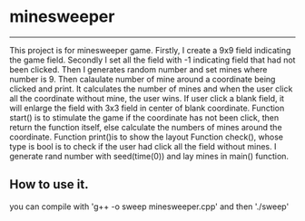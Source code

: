 # minesweeper 
-----------------------------------------------------------------------------------------------
This project is for minesweeper game. 
Firstly, I create a 9x9 field indicating the game field. 
Secondly I set all the field with -1 indicating field that had not been clicked.
Then I generates random number and set mines where number is 9. 
Then calaulate number of mine around a coordinate being clicked and print.
It calculates the number of mines and when the user click all the coordinate without mine, the user wins.
If user click a blank field, it will enlarge the field with 3x3 field in center of blank coordinate.
Function start() is to stimulate the game if the coordinate has not been click, then return the function itself,
else calculate the numbers of mines around the coordinate.
Function print()is to show the layout 
Function check(), whose type is bool is to check if the user had click all the field without mines.
I generate rand number with seed(time(0)) and lay mines in main() function.

How to use it.
------------------------------------------------------------------------------------------------
you can compile with 'g++ -o sweep minesweeper.cpp' and then './sweep'
